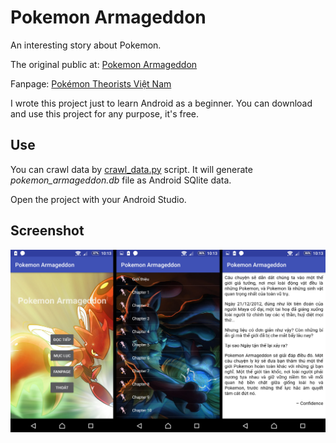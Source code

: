 # Pokemon Armageddon

An interesting story about Pokemon.

The original public at: [Pokemon Armageddon](https://confidencewriter.wordpress.com/pokemon-armageddon/)

Fanpage: [Pokémon Theorists Việt Nam](https://www.facebook.com/PokemonTheoristsVN/)

I wrote this project just to learn Android as a beginner.
You can download and use this project for any purpose, it's free.

## Use

You can crawl data by [crawl\_data.py](crawl_data.py) script. It will generate _pokemon\_armageddon.db_ file as Android SQlite data.

Open the project with your Android Studio.

## Screenshot

![Screenshot](Screenshot/screenshot.jpg)